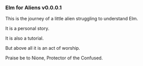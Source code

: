 ### Elm for Aliens v0.0.0.1

This is the journey of a little alien struggling to understand Elm.

It is a personal story.

It is also a tutorial.

But above all it is an act of worship.

Praise be to Nione, Protector of the Confused.